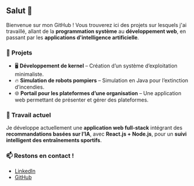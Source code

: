 ## Salut 👋  

Bienvenue sur mon GitHub ! Vous trouverez ici des projets sur lesquels j'ai travaillé, allant de la **programmation système** au **développement web**, en passant par les **applications d'intelligence artificielle**.  

### 🔧 Projets  
- 🖥 **Développement de kernel** – Création d’un système d’exploitation minimaliste.  
- 🔥 **Simulation de robots pompiers** – Simulation en Java pour l’extinction d’incendies.  
- 🌐 **Portail pour les plateformes d’une organisation** – Une application web permettant de présenter et gérer des plateformes.  

### 🚀 Travail actuel  
Je développe actuellement une **application web full-stack** intégrant des **recommandations basées sur l’IA**, avec **React.js + Node.js**, pour un **suivi intelligent des entraînements sportifs**.  

### 📫 Restons en contact !  
- [LinkedIn](www.linkedin.com/in/alaa-jennine-14465022b)  
- [GitHub](https://github.com/alaajee)  
